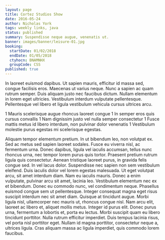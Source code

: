 ```yaml
---
layout: page
title: Cortez Studios Show
date: 2016-05-24
author: Nicholas York
tags: weekly links, java
status: published
summary: Suspendisse neque augue, venenatis ut.
banner: images/banner/leisure-01.jpg
booking:
  startDate: 01/02/2018
  endDate: 01/05/2018
  ctyhocn: BNAMNHX
  groupCode: CSS
published: true
---
```

In laoreet euismod dapibus. Ut sapien mauris, efficitur id massa sed, congue facilisis eros. Maecenas ut varius neque. Nunc a sapien ac quam rutrum semper. Duis aliquam justo nec faucibus dictum. Nullam elementum in lorem eget ultricies. Vestibulum interdum vulputate pellentesque. Pellentesque vel libero et ligula vestibulum vehicula cursus ultrices arcu.

1 Mauris scelerisque augue rhoncus laoreet congue
1 In semper eros quis cursus convallis
1 Nam dignissim justo vel nulla semper consectetur
1 Fusce mattis metus id libero interdum, non pulvinar dolor venenatis
1 Vestibulum molestie purus egestas mi scelerisque egestas.

Aliquam tempor elementum pretium. In ut bibendum leo, non volutpat ex. Sed ac metus sed sapien laoreet sodales. Fusce eu viverra nisl, ac fermentum urna. Donec dapibus, ligula vel iaculis accumsan, tellus nunc rhoncus urna, nec tempor lorem purus quis tortor. Praesent pretium rutrum ligula quis consectetur. Aenean tristique laoreet purus, in gravida felis congue sed. In vel lacus dolor. Suspendisse nec sapien non sem vestibulum eleifend. Duis iaculis dolor vel lorem egestas malesuada. Ut eget volutpat arcu, sit amet interdum diam. Nam eu iaculis mauris.
Donec a enim vulputate, pulvinar arcu sit amet, lacinia leo. Vestibulum elementum nec ex et bibendum. Donec eu commodo nunc, vel condimentum neque. Phasellus euismod congue sem ut pellentesque. Integer consequat magna eget risus suscipit interdum nec sit amet diam. Quisque at tincidunt augue. Morbi ligula nisl, ullamcorper nec mauris ut, rhoncus congue nisl. Nam arcu elit, laoreet ac libero et, aliquet mollis metus. Integer id purus elit. Donec purus urna, fermentum a lobortis et, porta eu lectus. Morbi suscipit quam eu libero tincidunt porttitor. Nulla rutrum efficitur imperdiet. Duis tempus lacinia risus, vel porta nisl porttitor eget. Nullam id magna porttitor, consectetur neque a, ultrices ligula. Cras aliquam massa ac ligula imperdiet, quis commodo lorem faucibus.
